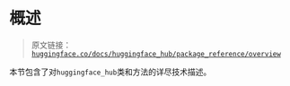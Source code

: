 # 概述

> 原文链接：[`huggingface.co/docs/huggingface_hub/package_reference/overview`](https://huggingface.co/docs/huggingface_hub/package_reference/overview)

本节包含了对`huggingface_hub`类和方法的详尽技术描述。

